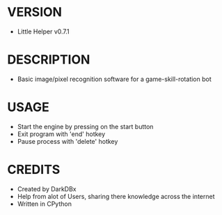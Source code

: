 # VERSION
- Little Helper v0.7.1

# DESCRIPTION
- Basic image/pixel recognition software for a game-skill-rotation bot

# USAGE
- Start the engine by pressing on the start button
- Exit program with 'end' hotkey
- Pause process with 'delete' hotkey

# CREDITS
- Created by DarkDBx
- Help from alot of Users, sharing there knowledge across the internet
- Written in CPython